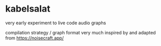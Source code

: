 # kabelsalat

very early experiment to live code audio graphs

compilation strategy / graph format very much inspired by and adapted from <https://noisecraft.app/>
